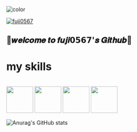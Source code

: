 ![color](https://typograssy.deno.dev/api?text=Welcome%20to%20Fuji%20Land!%20&l1=9ba8e9&l2=6d74d9&l3=5057b9&l4=21226e)

<p align="left">
  <a href="https://github.com/fuji0567">
    <img src="https://komarev.com/ghpvc/?username=fuji0567" alt="fuji0567" />
  </a>
  
## 🐎𝒘𝒆𝒍𝒄𝒐𝒎𝒆 𝒕𝒐 𝒇𝒖𝒋𝒊𝟬𝟱𝟲𝟳'𝒔 𝑮𝒊𝒕𝒉𝒖𝒃🐎

# my skills
<br>
<img src="https://github.com/user-attachments/assets/8e475dcf-8500-4087-933e-3f23d288e396" width="70">
<img src="https://github.com/user-attachments/assets/079b90f1-ad47-4fe1-bb48-468ff8b0db6b" width="70">
<img src="https://github.com/user-attachments/assets/22da2abd-2e99-412e-b467-77bf6534f4fb" width="70">
<img src="https://github.com/user-attachments/assets/5f621aa1-ee81-40d9-a8f2-f637cadb4448" width="70">
<br>

![Anurag's GitHub stats](https://github-readme-stats.vercel.app/api?username=fuji0567&show_icons=true&theme=radical)
